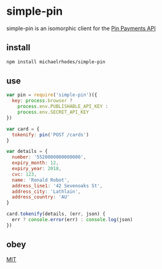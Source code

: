 # simple-pin

simple-pin is an isomorphic client for the [Pin Payments API](https://pin.net.au/developers/api-reference)

## install

```sh
npm install michaelrhodes/simple-pin
```

## use

```js
var pin = require('simple-pin')({
  key: process.browser ?
    process.env.PUBLISHABLE_API_KEY :
    process.env.SECRET_API_KEY
})

var card = {
  tokenify: pin('POST /cards')
}

var details = {
  number: '5520000000000000',
  expiry_month: 12,
  expiry_year: 2018,
  cvc: 123,
  name: 'Ronald Robot',
  address_line1: '42 Sevenoaks St',
  address_city: 'Lathlain',
  address_country: 'AU'
}

card.tokenify(details, (err, json) {
  err ? console.error(err) : console.log(json)
})
```

## obey

[MIT](http://opensource.org/licenses/MIT)

